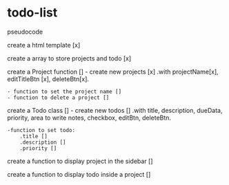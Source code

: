 # todo-list

pseudocode

create a html template [x]

create a array to store projects and todo [x]


create a Project function []
    - create new projects [x]
        .with projectName[x], editTitleBtn [x], deleteBtn[x].

    - function to set the project name []
    - function to delete a project []


create a Todo class []
    - create new todos []
        .with title, description, dueData, priority, area to write notes, checkbox, editBtn, deleteBtn.

    -function to set todo:
        .title []
        .description []
        .priority []

create a function to display project in the sidebar []

create a function to display todo inside a project []
